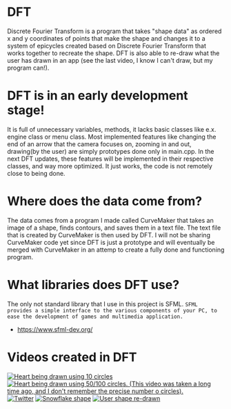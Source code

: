 # DFT

Discrete Fourier Transform is a program that takes "shape data" as ordered x and y coordinates of points that make the shape and changes it to a system of epicycles
created based on Discrete Fourier Transform that works together to recreate the shape.
DFT is also able to re-draw what the user has drawn in an app (see the last video, I know I can't draw, but my program can!).

# DFT is in an early development stage! 
It is full of unnecessary variables, methods, it lacks basic classes like e.x. engine class or menu class.
Most implemented features like changing the end of an arrow that the camera focuses on, zooming in and out, drawing(by the user)
are simply prototypes done only in main.cpp.
In the next DFT updates, these features will be implemented in their respective classes, and way more optimized. 
It just works, the code is not remotely close to being done.

# Where does the data come from?
The data comes from a program I made called CurveMaker that takes an image of a shape, finds contours, and saves them in a text file. The text file that is created by CurveMaker is then used by DFT. I will not be sharing CurveMaker code yet since DFT is just a prototype and will eventually be merged with CurveMaker in an attemp to create a fully done and functioning program.

# What libraries does DFT use?
The only not standard library that I use in this project is SFML.
`SFML provides a simple interface to the various components of your PC, to ease the development of games and multimedia application.`
- https://www.sfml-dev.org/

# Videos created in DFT
[![Heart being drawn using 10 circles](https://img.youtube.com/vi/1mlfrY3zZhw/0.jpg)](http://www.youtube.com/watch?v=1mlfrY3zZhw)
[![Heart being drawn using 50/100 circles. (This video was taken a long time ago, and I don't remember the precise number o circles).](https://img.youtube.com/vi/RPOd6p5jZBU/0.jpg)](http://www.youtube.com/watch?v=RPOd6p5jZBU)
[![Twitter](https://img.youtube.com/vi/TqnXOXs5jjw/0.jpg)](http://www.youtube.com/watch?v=TqnXOXs5jjw)
[![Snowflake shape](https://img.youtube.com/vi/YWogU_hj87o/0.jpg)](http://www.youtube.com/watch?v=YWogU_hj87o)
[![User shape re-drawn](https://img.youtube.com/vi/AfE4H6LQC1c/0.jpg)](http://www.youtube.com/watch?v=AfE4H6LQC1c)




